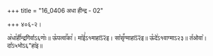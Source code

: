 +++
title = "16_0406 अधा हीन्द्र - 02"

+++
४०६-२।

अ꣥धा꣯ही꣯न्द्रगिर्वाऽ६णाः꣥॥ ऊ꣡पत्वा꣢꣯का꣯। मा꣡ई꣢ऽ१माहाऽ᳒२᳒इ। सा꣡सृ꣪ग्माहाऽ᳒२᳒इ॥ ऊ꣡दे꣢ऽ१वाग्माऽ२३॥ त꣤ओवा꣥। दा꣤ऽ५भोऽ६"हा꣥इ॥